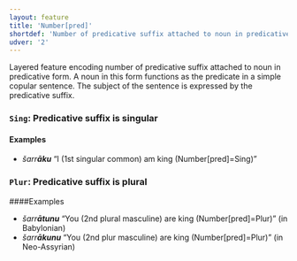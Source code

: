 ```yaml
---
layout: feature
title: 'Number[pred]'
shortdef: 'Number of predicative suffix attached to noun in predicative form'
udver: '2'
---
```


Layered feature encoding number of predicative suffix attached to noun in predicative form. A noun in this form functions as the predicate in a simple copular sentence. The subject of the sentence is expressed by the predicative suffix.  

### <a name="Sing">`Sing`</a>: Predicative suffix is singular

#### Examples
* _šarr<b>āku</b>_ “I (1st singular common) am king (Number[pred]=Sing)”

### <a name="Plur">`Plur`</a>: Predicative suffix is plural

####Examples
* _šarr<b>ātunu</b>_ “You (2nd plural masculine) are king (Number[pred]=Plur)” (in Babylonian)
* _šarr<b>ākunu</b>_ “You (2nd plur masculine) are king (Number[pred]=Plur)” (in Neo-Assyrian)




<!-- Interlanguage links updated Ne 5. května 2024, 18:20:08 CEST -->
